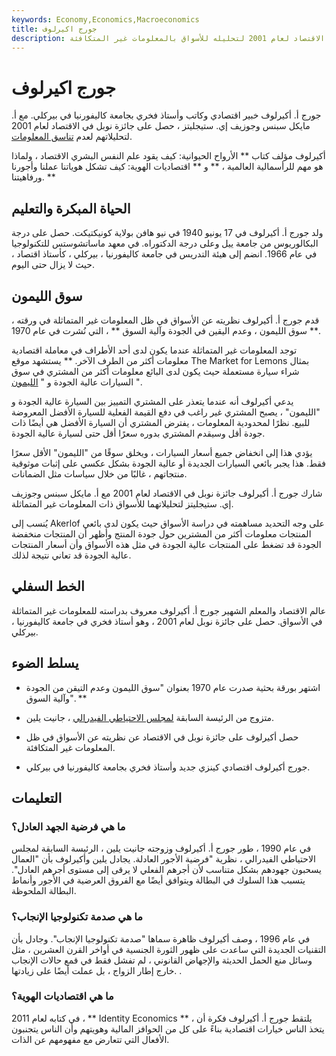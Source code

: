 ```yaml
---
keywords: Economy,Economics,Macroeconomics
title: جورج اكيرلوف
description: جورج أ. أكيرلوف عالم اقتصاد وأستاذ حصل على جائزة نوبل في الاقتصاد لعام 2001 لتحليله للأسواق بالمعلومات غير المتكافئة.
---
```


# جورج اكيرلوف
جورج أ. أكيرلوف خبير اقتصادي وكاتب وأستاذ فخري بجامعة كاليفورنيا في بيركلي. مع أ. مايكل سبنس وجوزيف إي. ستيجليتز ، حصل على جائزة نوبل في الاقتصاد لعام 2001 لتحليلاتهم لعدم [تناسق المعلومات](/asymmetricinformation).

أكيرلوف مؤلف كتاب ** الأرواح الحيوانية: كيف يقود علم النفس البشري الاقتصاد ، ولماذا هو مهم للرأسمالية العالمية ، ** و ** اقتصاديات الهوية: كيف تشكل هوياتنا عملنا وأجورنا ورفاهيتنا. **

## الحياة المبكرة والتعليم

ولد جورج أ. أكيرلوف في 17 يونيو 1940 في نيو هافن بولاية كونيكتيكت. حصل على درجة البكالوريوس من جامعة ييل وعلى درجة الدكتوراه. في معهد ماساتشوستس للتكنولوجيا في عام 1966. انضم إلى هيئة التدريس في جامعة كاليفورنيا ، بيركلي ، كأستاذ اقتصاد ، حيث لا يزال حتى اليوم.

## سوق الليمون

قدم جورج أ. أكيرلوف نظريته عن الأسواق في ظل المعلومات غير المتماثلة في ورقته ، ** سوق الليمون ، وعدم اليقين في الجودة وآلية السوق ** ، التي نُشرت في عام 1970.

توجد المعلومات غير المتماثلة عندما يكون لدى أحد الأطراف في معاملة اقتصادية معلومات أكثر من الطرف الآخر. ** يستشهد موقع The Market for Lemons بمثال شراء سيارة مستعملة حيث يكون لدى البائع معلومات أكثر من المشتري في سوق السيارات عالية الجودة و " [الليمون](/lemons-problem) ".

يدعي أكيرلوف أنه عندما يتعذر على المشتري التمييز بين السيارة عالية الجودة و "الليمون" ، يصبح المشتري غير راغب في دفع القيمة الفعلية للسيارة الأفضل المعروضة للبيع. نظرًا لمحدودية المعلومات ، يفترض المشتري أن السيارة الأفضل هي أيضًا ذات جودة أقل وسيقدم المشتري بدوره سعرًا أقل حتى لسيارة عالية الجودة.

يؤدي هذا إلى انخفاض جميع أسعار السيارات ، ويخلق سوقًا من "الليمون" الأقل سعرًا فقط. هذا يجبر بائعي السيارات الجديدة أو عالية الجودة بشكل عكسي على إثبات موثوقية منتجاتهم ، غالبًا من خلال سياسات مثل الضمانات.

شارك جورج أ. أكيرلوف جائزة نوبل في الاقتصاد لعام 2001 مع أ. مايكل سبنس وجوزيف إي. ستيجليتز لتحليلاتهما للأسواق ذات المعلومات غير المتماثلة.

يُنسب إلى Akerlof على وجه التحديد مساهمته في دراسة الأسواق حيث يكون لدى بائعي المنتجات معلومات أكثر من المشترين حول جودة المنتج وأظهر أن المنتجات منخفضة الجودة قد تضغط على المنتجات عالية الجودة في مثل هذه الأسواق وأن أسعار المنتجات عالية الجودة قد تعاني نتيجة لذلك.

## الخط السفلي

عالم الاقتصاد والمعلم الشهير جورج أ. أكيرلوف معروف بدراسته للمعلومات غير المتماثلة في الأسواق. حصل على جائزة نوبل لعام 2001 ، وهو أستاذ فخري في جامعة كاليفورنيا ، بيركلي.

## يسلط الضوء

- اشتهر بورقة بحثية صدرت عام 1970 بعنوان "سوق الليمون وعدم التيقن من الجودة وآلية السوق". **

- متزوج من الرئيسة السابقة [لمجلس الاحتياطي الفيدرالي](/federalreservebank) ، جانيت يلين.

- حصل أكيرلوف على جائزة نوبل في الاقتصاد عن نظريته عن الأسواق في ظل المعلومات غير المتكافئة.

- جورج أكيرلوف اقتصادي كينزي جديد وأستاذ فخري بجامعة كاليفورنيا في بيركلي.

## التعليمات

### ما هي فرضية الجهد العادل؟

في عام 1990 ، طور جورج أ. أكيرلوف وزوجته جانيت يلين ، الرئيسة السابقة لمجلس الاحتياطي الفيدرالي ، نظرية "فرضية الأجور العادلة. يجادل يلين وأكيرلوف بأن "العمال يسحبون جهودهم بشكل متناسب لأن أجرهم الفعلي لا يرقى إلى مستوى أجرهم العادل". يتسبب هذا السلوك في البطالة ويتوافق أيضًا مع الفروق العرضية في الأجور وأنماط البطالة الملحوظة.

### ما هي صدمة تكنولوجيا الإنجاب؟

في عام 1996 ، وصف أكيرلوف ظاهرة سماها "صدمة تكنولوجيا الإنجاب". وجادل بأن التقنيات الجديدة التي ساعدت على ظهور الثورة الجنسية في أواخر القرن العشرين ، مثل وسائل منع الحمل الحديثة والإجهاض القانوني ، لم تفشل فقط في قمع حالات الإنجاب خارج إطار الزواج ، بل عملت أيضًا على زيادتها. .

### ما هي اقتصاديات الهوية؟

في كتابه لعام 2011 ، ** Identity Economics ** ، يلتقط جورج أ. أكيرلوف فكرة أن يتخذ الناس خيارات اقتصادية بناءً على كل من الحوافز المالية وهويتهم وأن الناس يتجنبون الأفعال التي تتعارض مع مفهومهم عن الذات.

